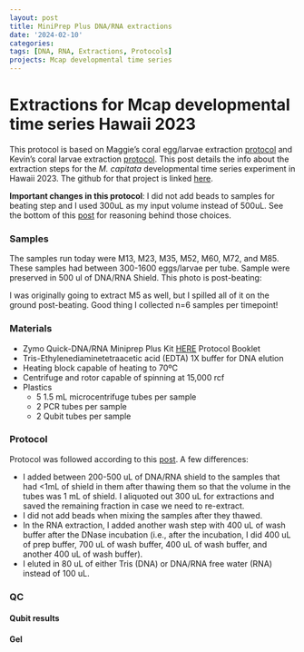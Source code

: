 ```yaml
---
layout: post
title: MiniPrep Plus DNA/RNA extractions
date: '2024-02-10'
categories:
tags: [DNA, RNA, Extractions, Protocols]
projects: Mcap developmental time series 
---
```


# Extractions for Mcap developmental time series Hawaii 2023

This protocol is based on Maggie’s coral egg/larvae extraction [protocol](https://meschedl.github.io/MESPutnam_Open_Lab_Notebook/Larvae-Ex-Protocol/) and Kevin’s coral larvae extraction [protocol](https://kevinhwong1.github.io/KevinHWong_Notebook/DNA-RNA-Extractions-on-P.-astreoides-larvae-BEAD-BEATING/). This post details the info about the extraction steps for the *M. capitata* developmental time series experiment in Hawaii 2023. The github for that project is linked [here](https://github.com/JillAshey/Hawaii_Developmental_TimeSeries). 

**Important changes in this protocol**: I did not add beads to samples for beating step and I used 300uL as my input volume instead of 500uL. See the bottom of this [post](https://github.com/JillAshey/JillAshey_Putnam_Lab_Notebook/blob/master/_posts/2024-02-08-MiniprepPlus-DNA%3ARNA-extractions-McapLarvae-DT.md) for reasoning behind those choices.  

### Samples 

The samples run today were M13, M23, M35, M52, M60, M72, and M85. These samples had between 300-1600 eggs/larvae per tube. Sample were preserved in 500 ul of DNA/RNA Shield. This photo is post-beating: 


I was originally going to extract M5 as well, but I spilled all of it on the ground post-beating. Good thing I collected n=6 samples per timepoint!


### Materials 

- Zymo Quick-DNA/RNA Miniprep Plus Kit [HERE](https://files.zymoresearch.com/protocols/_d7003t_d7003_quick-dna-rna_miniprep_plus_kit.pdf) Protocol Booklet
- Tris-Ethylenediaminetetraacetic acid (EDTA) 1X buffer for DNA elution
- Heating block capable of heating to 70ºC
- Centrifuge and rotor capable of spinning at 15,000 rcf
- Plastics 
	- 5 1.5 mL microcentrifuge tubes per sample
	- 2 PCR tubes per sample
	- 2 Qubit tubes per sample 

### Protocol

Protocol was followed according to this [post](https://github.com/JillAshey/JillAshey_Putnam_Lab_Notebook/blob/master/_posts/2023-07-21-MiniprepPlus-DNA%3ARNA-extractions-McapLarvae.md). A few differences: 

- I added between 200-500 uL of DNA/RNA shield to the samples that had <1mL of shield in them after thawing them so that the volume in the tubes was 1 mL of shield. I aliquoted out 300 uL for extractions and saved the remaining fraction in case we need to re-extract. 
- I did not add beads when mixing the samples after they thawed. 
- In the RNA extraction, I added another wash step with 400 uL of wash buffer after the DNase incubation (i.e., after the incubation, I did 400 uL of prep buffer, 700 uL of wash buffer, 400 uL of wash buffer, and another 400 uL of wash buffer).
- I eluted in 80 uL of either Tris (DNA) or DNA/RNA free water (RNA) instead of 100 uL. 

### QC 

#### Qubit results 



#### Gel 

